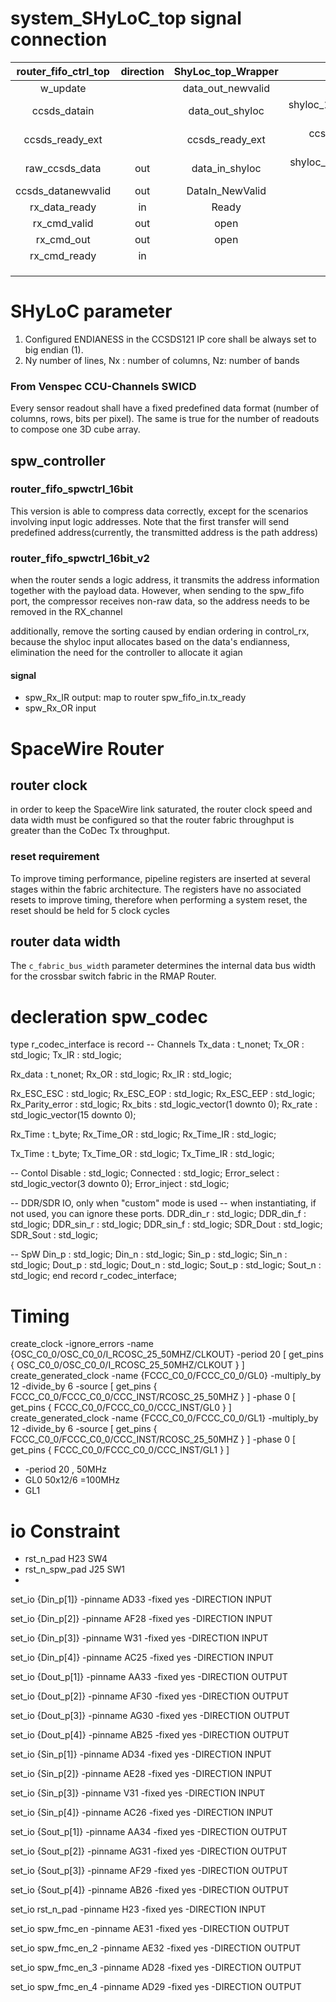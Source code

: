 # system_SHyLoC_top signal connection


| router_fifo_ctrl_top | direction | ShyLoc_top_Wrapper |                          parameter                          |
| :------------------: | :-------: | :----------------: | :---------------------------------------------------------: |
|       w_update       |          | data_out_newvalid |                                                            |
|     ccsds_datain     |          |  data_out_shyloc  |        shyloc_121.ccsds121_parameters.W_BUFFER_GEN-1        |
|   ccsds_ready_ext   |          |  ccsds_ready_ext  | ccsds_ready_ext <= '0' when fifo_full = '1' in fifo_spwctrl |
|    raw_ccsds_data    |    out    |   data_in_shyloc   |      shyloc_123.ccsds123_parameters.D_GEN-1(normal 8)      |
|  ccsds_datanewvalid  |    out    |  DataIn_NewValid  |                                                            |
|    rx_data_ready    |    in    |       Ready       |                                                            |
|     rx_cmd_valid     |    out    |        open        |                                                            |
|      rx_cmd_out      |    out    |        open        |                                                            |
|     rx_cmd_ready     |    in    |                    |                                                            |
|                      |          |                    |                                                            |
|                      |          |                    |                                                            |
|                      |          |                    |                                                            |

# SHyLoC parameter

1. Configured ENDIANESS in the CCSDS121 IP core shall be always set to big endian (1).
2. Ny number of lines, Nx : number of columns,  Nz: number of bands

### From Venspec CCU-Channels SWICD

Every sensor readout shall have a fixed predefined data format (number of columns, rows, bits per pixel). The same is true for the number of readouts to compose one 3D cube array.

## spw_controller

### router_fifo_spwctrl_16bit

This version is able to compress data correctly, except for the scenarios involving input logic addresses. Note that the first transfer will send predefined address(currently, the transmitted address is the path address)

### router_fifo_spwctrl_16bit_v2

when the router sends a logic address, it transmits the address information together with the payload data. However, when sending to the spw_fifo port, the compressor receives non-raw data, so the address needs to be removed in the RX_channel

additionally, remove the sorting caused by endian ordering in control_rx, because the shyloc input allocates based on the data's endianness, elimination the need for the controller to allocate it agian

#### signal

* spw_Rx_IR output: map to router spw_fifo_in.tx_ready
* spw_Rx_OR input

# SpaceWire Router

## router clock

in order to keep the SpaceWire link saturated, the router clock speed and data width  must be configured so that the router fabric throughput is greater than the CoDec Tx throughput.

### reset requirement

To improve timing performance, pipeline registers are inserted at several stages within the fabric  architecture. The registers have no associated resets to improve timing, therefore when performing  a system reset, the reset should be held for 5 clock cycles

## router data width

The `c_fabric_bus_width` parameter determines the internal data bus width for the crossbar switch fabric in the RMAP Router.

# decleration spw_codec

type r_codec_interface is record
-- Channels
Tx_data         : 	t_nonet;
Tx_OR           : 	std_logic;
Tx_IR           : 	std_logic;

Rx_data         : 	t_nonet;
Rx_OR           : 	std_logic;
Rx_IR           : 	std_logic;

Rx_ESC_ESC      : 	std_logic;
Rx_ESC_EOP      : 	std_logic;
Rx_ESC_EEP      : 	std_logic;
Rx_Parity_error : 	std_logic;
Rx_bits         : 	std_logic_vector(1 downto 0);
Rx_rate         : 	std_logic_vector(15 downto 0);

Rx_Time         : 	t_byte;
Rx_Time_OR      : 	std_logic;
Rx_Time_IR      : 	std_logic;

Tx_Time         : 	t_byte;
Tx_Time_OR      : 	std_logic;
Tx_Time_IR      : 	std_logic;

-- Contol
Disable         : 	std_logic;
Connected       : 	std_logic;
Error_select    : 	std_logic_vector(3 downto 0);
Error_inject    : 	std_logic;

-- DDR/SDR IO, only when "custom" mode is used
-- when instantiating, if not used, you can ignore these ports.
DDR_din_r		: 	std_logic;
DDR_din_f   	: 	std_logic;
DDR_sin_r   	: 	std_logic;
DDR_sin_f   	: 	std_logic;
SDR_Dout		:  	std_logic;
SDR_Sout		:  	std_logic;

-- SpW
Din_p    		:  	std_logic;
Din_n    		:  	std_logic;
Sin_p    		:  	std_logic;
Sin_n    		:  	std_logic;
Dout_p   		: 	std_logic;
Dout_n   		: 	std_logic;
Sout_p   		:	std_logic;
Sout_n   		: 	std_logic;
end record r_codec_interface;

# Timing

create_clock -ignore_errors -name {OSC_C0_0/OSC_C0_0/I_RCOSC_25_50MHZ/CLKOUT} -period 20 [ get_pins { OSC_C0_0/OSC_C0_0/I_RCOSC_25_50MHZ/CLKOUT } ]
create_generated_clock -name {FCCC_C0_0/FCCC_C0_0/GL0} -multiply_by 12 -divide_by 6 -source [ get_pins { FCCC_C0_0/FCCC_C0_0/CCC_INST/RCOSC_25_50MHZ } ] -phase 0 [ get_pins { FCCC_C0_0/FCCC_C0_0/CCC_INST/GL0 } ]
create_generated_clock -name {FCCC_C0_0/FCCC_C0_0/GL1} -multiply_by 12 -divide_by 6 -source [ get_pins { FCCC_C0_0/FCCC_C0_0/CCC_INST/RCOSC_25_50MHZ } ] -phase 0 [ get_pins { FCCC_C0_0/FCCC_C0_0/CCC_INST/GL1 } ]

* -period 20 ,       50MHz
* GL0                    50x12/6 =100MHz
* GL1

# io Constraint

* rst_n_pad                H23          SW4
* rst_n_spw_pad        J25           SW1
*

set_io {Din_p[1]}
-pinname AD33
-fixed yes
-DIRECTION INPUT

set_io {Din_p[2]}
-pinname AF28
-fixed yes
-DIRECTION INPUT

set_io {Din_p[3]}
-pinname W31
-fixed yes
-DIRECTION INPUT

set_io {Din_p[4]}
-pinname AC25
-fixed yes
-DIRECTION INPUT

set_io {Dout_p[1]}
-pinname AA33
-fixed yes
-DIRECTION OUTPUT

set_io {Dout_p[2]}
-pinname AF30
-fixed yes
-DIRECTION OUTPUT

set_io {Dout_p[3]}
-pinname AG30
-fixed yes
-DIRECTION OUTPUT

set_io {Dout_p[4]}
-pinname AB25
-fixed yes
-DIRECTION OUTPUT

set_io {Sin_p[1]}
-pinname AD34
-fixed yes
-DIRECTION INPUT

set_io {Sin_p[2]}
-pinname AE28
-fixed yes
-DIRECTION INPUT

set_io {Sin_p[3]}
-pinname V31
-fixed yes
-DIRECTION INPUT

set_io {Sin_p[4]}
-pinname AC26
-fixed yes
-DIRECTION INPUT

set_io {Sout_p[1]}
-pinname AA34
-fixed yes
-DIRECTION OUTPUT

set_io {Sout_p[2]}
-pinname AG31
-fixed yes
-DIRECTION OUTPUT

set_io {Sout_p[3]}
-pinname AF29
-fixed yes
-DIRECTION OUTPUT

set_io {Sout_p[4]}
-pinname AB26
-fixed yes
-DIRECTION OUTPUT

set_io rst_n_pad
-pinname H23
-fixed yes
-DIRECTION INPUT

set_io spw_fmc_en
-pinname AE31
-fixed yes
-DIRECTION OUTPUT

set_io spw_fmc_en_2
-pinname AE32
-fixed yes
-DIRECTION OUTPUT

set_io spw_fmc_en_3
-pinname AD28
-fixed yes
-DIRECTION OUTPUT

set_io spw_fmc_en_4
-pinname AD29
-fixed yes
-DIRECTION OUTPUT
